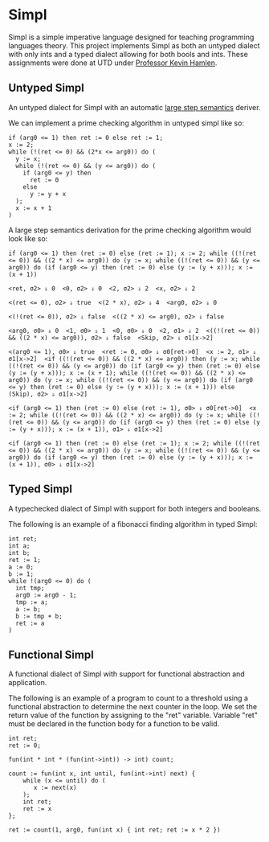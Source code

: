 # Simpl

Simpl is a simple imperative language designed for teaching programming languages theory. This project implements Simpl as both an untyped dialect with only ints and a typed dialect allowing for both bools and ints. These assignments were done at UTD under [Professor Kevin Hamlen](https://personal.utdallas.edu/~hamlen/).

## Untyped Simpl

An untyped dialect for Simpl with an automatic [large step semantics](https://www.cs.cornell.edu/courses/cs4110/2012fa/lectures/lecture04.pdf) deriver.

We can implement a prime checking algorithm in untyped simpl like so:

```
if (arg0 <= 1) then ret := 0 else ret := 1;
x := 2;
while (!(ret <= 0) && (2*x <= arg0)) do (
  y := x;
  while (!(ret <= 0) && (y <= arg0)) do (
    if (arg0 <= y) then
      ret := 0
    else
      y := y + x
  );
  x := x + 1
)
```

A large step semantics derivation for the prime checking algorithm would look like so:
```
if (arg0 <= 1) then (ret := 0) else (ret := 1); x := 2; while ((!(ret <= 0)) && ((2 * x) <= arg0)) do (y := x; while ((!(ret <= 0)) && (y <= arg0)) do (if (arg0 <= y) then (ret := 0) else (y := (y + x))); x := (x + 1))

<ret, σ2> ⇓ 0  <0, σ2> ⇓ 0  <2, σ2> ⇓ 2  <x, σ2> ⇓ 2

<(ret <= 0), σ2> ⇓ true  <(2 * x), σ2> ⇓ 4  <arg0, σ2> ⇓ 0

<(!(ret <= 0)), σ2> ⇓ false  <((2 * x) <= arg0), σ2> ⇓ false

<arg0, σ0> ⇓ 0  <1, σ0> ⇓ 1  <0, σ0> ⇓ 0  <2, σ1> ⇓ 2  <((!(ret <= 0)) && ((2 * x) <= arg0)), σ2> ⇓ false  <Skip, σ2> ⇓ σ1[x->2]

<(arg0 <= 1), σ0> ⇓ true  <ret := 0, σ0> ⇓ σ0[ret->0]  <x := 2, σ1> ⇓ σ1[x->2]  <if ((!(ret <= 0)) && ((2 * x) <= arg0)) then (y := x; while ((!(ret <= 0)) && (y <= arg0)) do (if (arg0 <= y) then (ret := 0) else (y := (y + x))); x := (x + 1); while ((!(ret <= 0)) && ((2 * x) <= arg0)) do (y := x; while ((!(ret <= 0)) && (y <= arg0)) do (if (arg0 <= y) then (ret := 0) else (y := (y + x))); x := (x + 1))) else (Skip), σ2> ⇓ σ1[x->2]

<if (arg0 <= 1) then (ret := 0) else (ret := 1), σ0> ⇓ σ0[ret->0]  <x := 2; while ((!(ret <= 0)) && ((2 * x) <= arg0)) do (y := x; while ((!(ret <= 0)) && (y <= arg0)) do (if (arg0 <= y) then (ret := 0) else (y := (y + x))); x := (x + 1)), σ1> ⇓ σ1[x->2]

<if (arg0 <= 1) then (ret := 0) else (ret := 1); x := 2; while ((!(ret <= 0)) && ((2 * x) <= arg0)) do (y := x; while ((!(ret <= 0)) && (y <= arg0)) do (if (arg0 <= y) then (ret := 0) else (y := (y + x))); x := (x + 1)), σ0> ⇓ σ1[x->2]
```

## Typed Simpl

A typechecked dialect of Simpl with support for both integers and booleans.

The following is an example of a fibonacci finding algorithm in typed Simpl:

```
int ret;
int a;
int b;
ret := 1;
a := 0;
b := 1;
while !(arg0 <= 0) do (
  int tmp;
  arg0 := arg0 - 1;
  tmp := a;
  a := b;
  b := tmp + b;
  ret := a
)
```

## Functional Simpl

A functional dialect of Simpl with support for functional abstraction and application.

The following is an example of a program to count to a threshold using a functional abstraction to determine the next counter in the loop.
We set the return value of the function by assigning to the "ret" variable. Variable "ret" must be declared in the function body for a function to be valid.

```
int ret;
ret := 0;

fun(int * int * (fun(int->int)) -> int) count;

count := fun(int x, int until, fun(int->int) next) {
    while (x <= until) do (
       x := next(x)
    );
    int ret;
    ret := x
};

ret := count(1, arg0, fun(int x) { int ret; ret := x * 2 })
```

